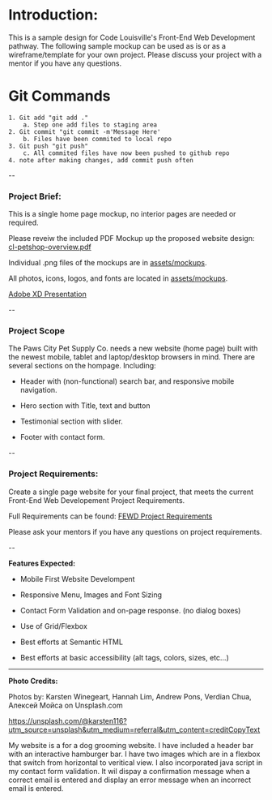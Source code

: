 # Introduction:

This is a sample design for Code Louisville's Front-End Web Development pathway. The following sample mockup can be used as is or as a wireframe/template for your own project. Please discuss your project with a mentor if you have any questions.
# Git Commands
    1. Git add "git add ."
        a. Step one add files to staging area
    2. Git commit "git commit -m'Message Here'
        b. Files have been commited to local repo
    3. Git push "git push"
        c. All commited files have now been pushed to github repo 
    4. note after making changes, add commit push often

--

### Project Brief:

This is a single home page mockup, no interior pages are needed or required.

Please reveiw the included PDF Mockup up the proposed website design: [cl-petshop-overview.pdf](https://github.com/CodeLouisville/FEWD-PetShop/blob/main/CL-Petshop-Overview.pdf)

Individual .png files of the mockups are in [assets/mockups](https://github.com/CodeLouisville/FEWD-PetShop/tree/main/assets/mockups).

All photos, icons, logos, and fonts are located in [assets/mockups](https://github.com/CodeLouisville/FEWD-PetShop/tree/main/assets/).

[Adobe XD Presentation](https://xd.adobe.com/view/5e22c721-de5b-46b9-ad11-d79ec51292c8-0b71/?fullscreen )

--

### Project Scope

The Paws City Pet Supply Co. needs a new website (home page) built with the newest mobile, tablet and laptop/desktop browsers in mind. There are several sections on the hompage. Including:

- Header with (non-functional) search bar, and responsive mobile navigation.

- Hero section with Title, text and button

- Testimonial section with slider.

- Footer with contact form.

--

### Project Requirements:

Create a single page website for your final project, that meets the current Front-End Web Developement Project Requirements.

Full Requirements can be found: [FEWD Project Requirements](XXXXXXX)

Please ask your mentors if you have any questions on project requirements.


--

**Features Expected:**

- Mobile First Website Develompent

- Responsive Menu, Images and Font Sizing

- Contact Form Validation and on-page response. (no dialog boxes)

- Use of Grid/Flexbox

- Best efforts at Semantic HTML

- Best efforts at basic accessibility (alt tags, colors, sizes, etc...) 


---

**Photo Credits:**

Photos by: Karsten Winegeart, Hannah Lim, Andrew Pons, Verdian Chua, Алексей Мойса on Unsplash.com

https://unsplash.com/@karsten116?utm_source=unsplash&utm_medium=referral&utm_content=creditCopyText

My website is a for a dog grooming website. I have included a header bar with an interactive hamburger bar. I have two images which are in a flexbox that switch from horizontal to veritical view. I also incorporated java script in my contact form validation. It wil dispay a confirmation message when a correct email is entered and display an error message when an incorrect email is entered. 